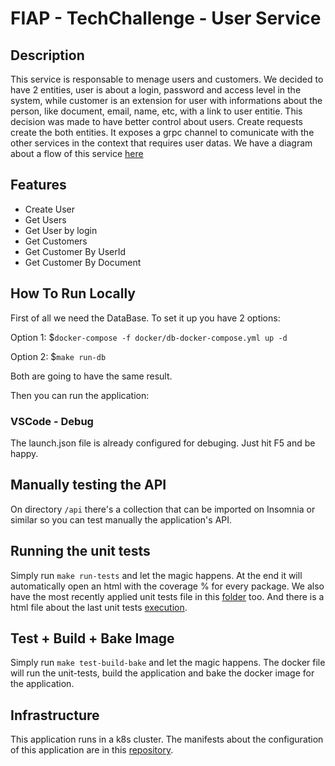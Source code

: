 # FIAP - TechChallenge - User Service

## Description

This service is responsable to menage users and customers. We decided to have 2 entities, user is about a login, password and access level in the system, while customer is an extension for user with informations about the person, like document, email, name, etc, with a link to user entitie. This decision was made to have better control about users. Create requests create the both entities. It exposes a grpc channel to comunicate with the other services in the context that requires user datas. We have a diagram about a flow of this service [here](./docs/diagrams/user-service-diagram.png)

## Features

- Create User
- Get Users
- Get User by login
- Get Customers
- Get Customer By UserId
- Get Customer By Document

## How To Run Locally

First of all we need the DataBase. To set it up you have 2 options:

Option 1: $```docker-compose -f docker/db-docker-compose.yml up -d```

Option 2: $```make run-db```

Both are going to have the same result.

Then you can run the application:

### VSCode - Debug
The launch.json file is already configured for debuging. Just hit F5 and be happy.

## Manually testing the API

On directory ```/api``` there's a collection that can be imported on Insomnia or similar so you can test manually the application's API.

## Running the unit tests

Simply run ```make run-tests``` and let the magic happens. At the end it will automatically open an html with the coverage % for every package.
We also have the most recently applied unit tests file in this [folder](./docs/unit-tests-results/unit-tests-user.png) too. And there is a html file about the last unit tests [execution](./docs/unit-tests-results/coverage.html).

## Test + Build + Bake Image

Simply run ```make test-build-bake``` and let the magic happens. The docker file will run the unit-tests, build the application and bake the docker image for the application.

## Infrastructure

This application runs in a k8s cluster. The manifests about the configuration of this application are in this [repository](https://github.com/mauriciodm1998/user-service-gitops).